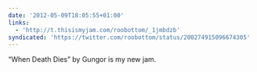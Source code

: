 ```yaml
---
date: '2012-05-09T18:05:55+01:00'
links:
  - 'http://t.thisismyjam.com/roobottom/_1jmbdzb'
syndicated: 'https://twitter.com/roobottom/status/200274915096674305'
---
```

“When Death Dies” by Gungor is my new jam. 
